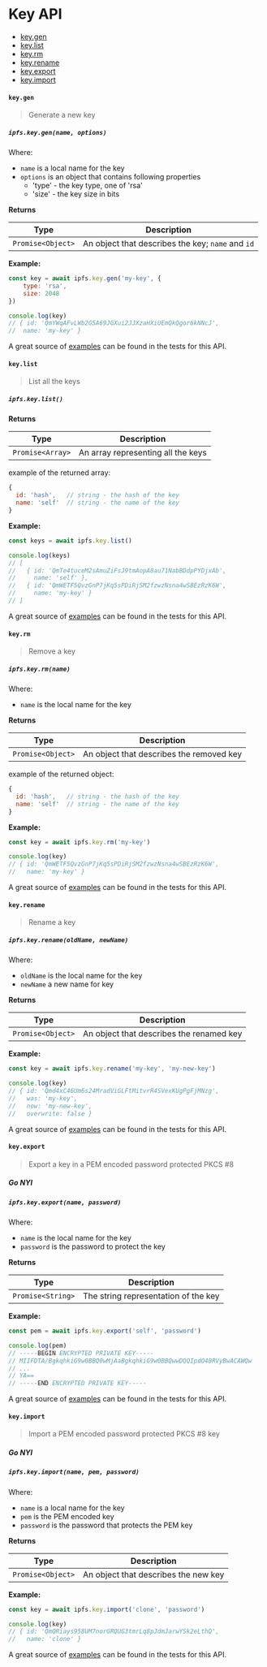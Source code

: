 # Key API

* [key.gen](#keygen)
* [key.list](#keylist)
* [key.rm](#keyrm)
* [key.rename](#keyrename)
* [key.export](#keyexport)
* [key.import](#keyimport)

#### `key.gen`

> Generate a new key

##### `ipfs.key.gen(name, options)`

Where:

- `name` is a local name for the key
- `options` is an object that contains following properties
  - 'type' - the key type, one of 'rsa'
  - 'size' - the key size in bits

**Returns**

| Type | Description |
| -------- | -------- |
| `Promise<Object>` | An object that describes the key; `name` and `id` |

**Example:**

```JavaScript
const key = await ipfs.key.gen('my-key', {
    type: 'rsa',
    size: 2048
})

console.log(key)
// { id: 'QmYWqAFvLWb2G5A69JGXui2JJXzaHXiUEmQkQgor6kNNcJ',
//  name: 'my-key' }
```

A great source of [examples][] can be found in the tests for this API.

#### `key.list`

> List all the keys

##### `ipfs.key.list()`

**Returns**

| Type | Description |
| -------- | -------- |
| `Promise<Array>` | An array representing all the keys |

example of the returned array:

```js
{
  id: 'hash',   // string - the hash of the key
  name: 'self'  // string - the name of the key
}
```

**Example:**

```JavaScript
const keys = await ipfs.key.list()

console.log(keys)
// [
//   { id: 'QmTe4tuceM2sAmuZiFsJ9tmAopA8au71NabBDdpPYDjxAb',
//     name: 'self' },
//   { id: 'QmWETF5QvzGnP7jKq5sPDiRjSM2fzwzNsna4wSBEzRzK6W',
//     name: 'my-key' }
// ]
```

A great source of [examples][] can be found in the tests for this API.

#### `key.rm`

> Remove a key

##### `ipfs.key.rm(name)`

Where:
- `name` is the local name for the key

**Returns**

| Type | Description |
| -------- | -------- |
| `Promise<Object>` | An object that describes the removed key |

example of the returned object:

```js
{
  id: 'hash',   // string - the hash of the key
  name: 'self'  // string - the name of the key
}
```

**Example:**

```JavaScript
const key = await ipfs.key.rm('my-key')

console.log(key)
// { id: 'QmWETF5QvzGnP7jKq5sPDiRjSM2fzwzNsna4wSBEzRzK6W',
//   name: 'my-key' }
```

A great source of [examples][] can be found in the tests for this API.

#### `key.rename`

> Rename a key

##### `ipfs.key.rename(oldName, newName)`

Where:
- `oldName` is the local name for the key
- `newName` a new name for key

**Returns**

| Type | Description |
| -------- | -------- |
| `Promise<Object>` | An object that describes the renamed key |

**Example:**

```JavaScript
const key = await ipfs.key.rename('my-key', 'my-new-key')

console.log(key)
// { id: 'Qmd4xC46Um6s24MradViGLFtMitvrR4SVexKUgPgFjMNzg',
//   was: 'my-key',
//   now: 'my-new-key',
//   overwrite: false }
```

A great source of [examples][] can be found in the tests for this API.

#### `key.export`

> Export a key in a PEM encoded password protected PKCS #8

##### Go **NYI**

##### `ipfs.key.export(name, password)`

Where:
- `name` is the local name for the key
- `password` is the password to protect the key

**Returns**

| Type | Description |
| -------- | -------- |
| `Promise<String>` | The string representation of the key |

**Example:**

```JavaScript
const pem = await ipfs.key.export('self', 'password')

console.log(pem)
// -----BEGIN ENCRYPTED PRIVATE KEY-----
// MIIFDTA/BgkqhkiG9w0BBQ0wMjAaBgkqhkiG9w0BBQwwDQQIpdO40RVyBwACAWQw
// ...
// YA==
// -----END ENCRYPTED PRIVATE KEY-----
```

A great source of [examples][] can be found in the tests for this API.

#### `key.import`

> Import a PEM encoded password protected PKCS #8 key

##### Go **NYI**

##### `ipfs.key.import(name, pem, password)`

Where:
- `name` is a local name for the key
- `pem` is the PEM encoded key
- `password` is the password that protects the PEM key

**Returns**

| Type | Description |
| -------- | -------- |
| `Promise<Object>` | An object that describes the new key |

**Example:**

```JavaScript
const key = await ipfs.key.import('clone', 'password')

console.log(key)
// { id: 'QmQRiays958UM7norGRQUG3tmrLq8pJdmJarwYSk2eLthQ',
//   name: 'clone' }
```

A great source of [examples][] can be found in the tests for this API.

[examples]: https://github.com/ipfs/interface-ipfs-core/blob/master/src/key
